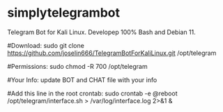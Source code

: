 # simplytelegrambot
Telegram Bot for Kali Linux.
Developep 100% Bash and Debian 11.

#Download:
sudo git clone https://github.com/joselin666/TelegramBotForKaliLinux.git /opt/telegram

#Permissions:
sudo chmod -R 700 /opt/telegram

#Your Info:
update BOT and CHAT file with your info

#Add this line in the root crontab:
sudo crontab -e
@reboot /opt/telegram/interface.sh > /var/log/interface.log 2>&1 &